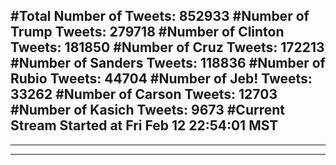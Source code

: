 #Total Number of Tweets: 852933 
#Number of Trump Tweets: 279718
#Number of Clinton Tweets: 181850
#Number of Cruz Tweets: 172213
#Number of Sanders Tweets: 118836
#Number of Rubio Tweets: 44704
#Number of Jeb! Tweets: 33262
#Number of Carson Tweets: 12703
#Number of Kasich Tweets: 9673
#Current Stream Started at Fri Feb 12 22:54:01 MST
---
---
---

